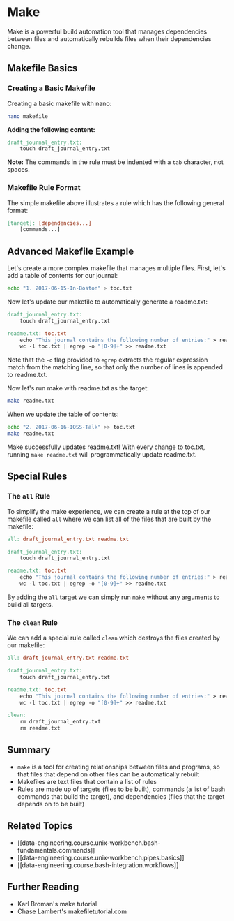 # Make

Make is a powerful build automation tool that manages dependencies between files and automatically rebuilds files when their dependencies change.

## Makefile Basics

### Creating a Basic Makefile

Creating a basic makefile with nano:

```bash
nano makefile
```

**Adding the following content:**

```makefile
draft_journal_entry.txt:
	touch draft_journal_entry.txt
```

**Note:** The commands in the rule must be indented with a `tab` character, not spaces.

### Makefile Rule Format

The simple makefile above illustrates a rule which has the following general format:

```makefile
[target]: [dependencies...]
	[commands...]
```

## Advanced Makefile Example

Let's create a more complex makefile that manages multiple files. First, let's add a table of contents for our journal:

```bash
echo "1. 2017-06-15-In-Boston" > toc.txt
```

Now let's update our makefile to automatically generate a readme.txt:

```makefile
draft_journal_entry.txt:
	touch draft_journal_entry.txt

readme.txt: toc.txt
	echo "This journal contains the following number of entries:" > readme.txt
	wc -l toc.txt | egrep -o "[0-9]+" >> readme.txt
```

Note that the `-o` flag provided to `egrep` extracts the regular expression match from the matching line, so that only the number of lines is appended to readme.txt.

Now let's run make with readme.txt as the target:

```bash
make readme.txt
```

When we update the table of contents:

```bash
echo "2. 2017-06-16-IQSS-Talk" >> toc.txt
make readme.txt
```

Make successfully updates readme.txt! With every change to toc.txt, running `make readme.txt` will programmatically update readme.txt.

## Special Rules

### The `all` Rule

To simplify the make experience, we can create a rule at the top of our makefile called `all` where we can list all of the files that are built by the makefile:

```makefile
all: draft_journal_entry.txt readme.txt

draft_journal_entry.txt:
	touch draft_journal_entry.txt

readme.txt: toc.txt
	echo "This journal contains the following number of entries:" > readme.txt
	wc -l toc.txt | egrep -o "[0-9]+" >> readme.txt
```

By adding the `all` target we can simply run `make` without any arguments to build all targets.

### The `clean` Rule

We can add a special rule called `clean` which destroys the files created by our makefile:

```makefile
all: draft_journal_entry.txt readme.txt

draft_journal_entry.txt:
	touch draft_journal_entry.txt

readme.txt: toc.txt
	echo "This journal contains the following number of entries:" > readme.txt
	wc -l toc.txt | egrep -o "[0-9]+" >> readme.txt

clean:
	rm draft_journal_entry.txt
	rm readme.txt
```

## Summary

- `make` is a tool for creating relationships between files and programs, so that files that depend on other files can be automatically rebuilt
- Makefiles are text files that contain a list of rules
- Rules are made up of targets (files to be built), commands (a list of bash commands that build the target), and dependencies (files that the target depends on to be built)

## Related Topics

- [[data-engineering.course.unix-workbench.bash-fundamentals.commands]]
- [[data-engineering.course.unix-workbench.pipes.basics]]
- [[data-engineering.course.bash-integration.workflows]]

## Further Reading

- Karl Broman's make tutorial
- Chase Lambert's makefiletutorial.com